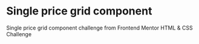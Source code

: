 # Single price grid component
 Single price grid component challenge from Frontend Mentor HTML & CSS Challenge
